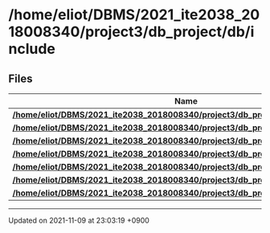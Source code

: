 

# /home/eliot/DBMS/2021_ite2038_2018008340/project3/db_project/db/include



## Files

| Name           |
| -------------- |
| **[/home/eliot/DBMS/2021_ite2038_2018008340/project3/db_project/db/include/buffer.h](/Files/home/eliot/DBMS/2021_ite2038_2018008340/project3/db_project/db/include/buffer.h#file-buffer.h)**  |
| **[/home/eliot/DBMS/2021_ite2038_2018008340/project3/db_project/db/include/db.h](/Files/home/eliot/DBMS/2021_ite2038_2018008340/project3/db_project/db/include/db.h#file-db.h)**  |
| **[/home/eliot/DBMS/2021_ite2038_2018008340/project3/db_project/db/include/errors.h](/Files/home/eliot/DBMS/2021_ite2038_2018008340/project3/db_project/db/include/errors.h#file-errors.h)**  |
| **[/home/eliot/DBMS/2021_ite2038_2018008340/project3/db_project/db/include/file.h](/Files/home/eliot/DBMS/2021_ite2038_2018008340/project3/db_project/db/include/file.h#file-file.h)**  |
| **[/home/eliot/DBMS/2021_ite2038_2018008340/project3/db_project/db/include/page.h](/Files/home/eliot/DBMS/2021_ite2038_2018008340/project3/db_project/db/include/page.h#file-page.h)**  |
| **[/home/eliot/DBMS/2021_ite2038_2018008340/project3/db_project/db/include/tree.h](/Files/home/eliot/DBMS/2021_ite2038_2018008340/project3/db_project/db/include/tree.h#file-tree.h)**  |
| **[/home/eliot/DBMS/2021_ite2038_2018008340/project3/db_project/db/include/types.h](/Files/home/eliot/DBMS/2021_ite2038_2018008340/project3/db_project/db/include/types.h#file-types.h)**  |






-------------------------------

Updated on 2021-11-09 at 23:03:19 +0900
